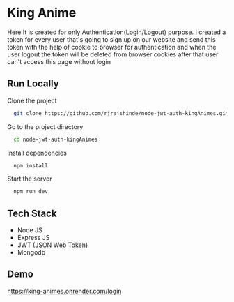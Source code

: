 
# King Anime


Here It is created for only Authentication(Login/Logout) purpose. I created a token for every user that's going to sign up on our website and send this token with the help of cookie to browser for authentication and when the user logout the token will be deleted from browser cookies after that user can't access this page without login
## Run Locally

Clone the project

```bash
  git clone https://github.com/rjrajshinde/node-jwt-auth-kingAnimes.git
```

Go to the project directory

```bash
  cd node-jwt-auth-kingAnimes
```

Install dependencies

```bash
  npm install
```

Start the server

```bash
  npm run dev
```

## Tech Stack

- Node JS
- Express JS
- JWT (JSON Web Token)
- Mongodb

## Demo

https://king-animes.onrender.com/login


